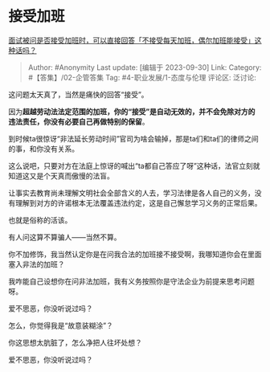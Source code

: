 # 接受加班
[面试被问是否接受加班时，可以直接回答「不接受每天加班，偶尔加班能接受」这种话吗？](https://www.zhihu.com/question/622555713/answer/3231633169)

> Author: #Anonymity
> Last update: [编辑于 2023-09-30]
> Link:
> Category: #【答集】/02-企管答集
> Tag: #4-职业发展/1-态度与伦理
> 评论区:
> 泛讨论:

这问题太天真了，当然是痛快的回答“接受”。

因为**超越劳动法法定范围的加班，你的“接受”是自动无效的，并不会免除对方的违法责任，你没有必要自己再做特别的保留**。

到时候ta很惊讶“非法延长劳动时间”官司为啥会输掉，那是ta们和ta们的律师之间的事，和你没有关系。

这么说吧，只要对方在法庭上惊讶的喊出“ta都自己答应了呀”这种话，法官立刻就知道这又是个天真而傲慢的法盲。

让事实去教育尚未理解文明社会全部含义的人去，学习法律是各人自己的义务，没有理解到对方的许诺根本无法覆盖违法约定，这是自己懈怠学习义务的正常后果。

也就是俗称的活该。

有人问这算不算骗人——当然不算。

你不加修饰，我当然认定你是在问我合法的加班接不接受啊，我哪知道你会在里面塞入非法的加班？

我咋能自己设想你在问非法加班，我有义务按照你是守法企业为前提来思考问题呀。

爱不思恶，你没听说过吗？

怎么，你觉得我是“故意装糊涂”？

你这思想太肮脏了，怎么净把人往坏处想？

爱不思恶，你没听说过吗？
